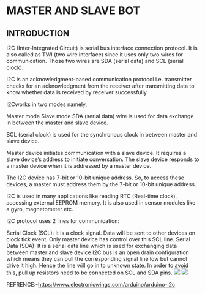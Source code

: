 # MASTER AND SLAVE BOT
## INTRODUCTION
I2C (Inter-Integrated Circuit) is serial bus interface connection protocol. It is also called as TWI (two wire interface) since it uses only two wires for communication. Those two wires are SDA (serial data) and SCL (serial clock).

I2C is an acknowledgment-based communication protocol i.e. transmitter checks for an acknowledgment from the receiver after transmitting data to know whether data is received by receiver successfully.

I2Cworks in two modes namely,

Master mode
Slave mode
SDA (serial data) wire is used for data exchange in between the master and slave device.

SCL (serial clock) is used for the synchronous clock in between master and slave device.

Master device initiates communication with a slave device. It requires a slave device’s address to initiate conversation. The slave device responds to a master device when it is addressed by a master device.

The I2C device has 7-bit or 10-bit unique address. So, to access these devices, a master must address them by the 7-bit or 10-bit unique address.

I2C is used in many applications like reading RTC (Real-time clock), accessing external EEPROM memory. It is also used in sensor modules like a gyro, magnetometer etc.

I2C protocol uses 2 lines for communication:

Serial Clock (SCL): It is a clock signal. Data will be sent to other devices on clock tick event. Only master device has control over this SCL line.
Serial Data (SDA): It is a serial data line which is used for exchanging data between master and slave device
I2C bus is an open drain configuration which means they can pull the corresponding signal line low but cannot drive it high. Hence the line will go in to unknown state. In order to avoid this, pull up resistors need to be connected on SCL and SDA pins.
![](https://www.electronicwings.com/public/images/user_images/images/Arduino/Arduino_basics/Arduino_I2C/I2C_Generalized.PNG)
![](https://www.electronicwings.com/public/images/user_images/images/Arduino/Arduino_basics/Arduino_I2C/Arduino_i2c_pins.png)

REFRENCE:-https://www.electronicwings.com/arduino/arduino-i2c
